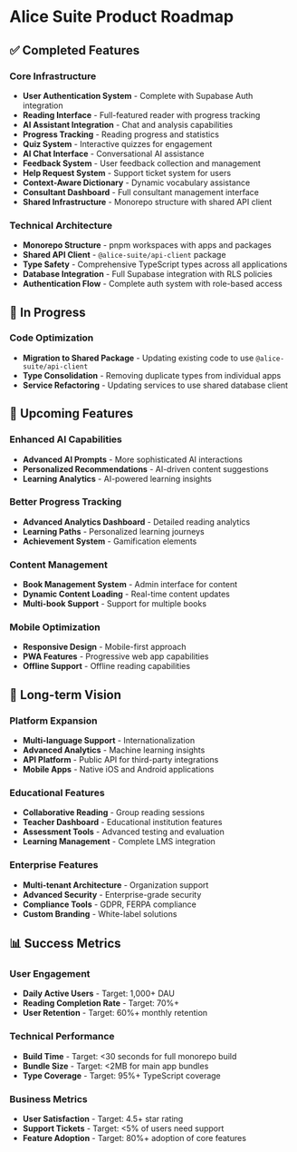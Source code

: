 # Alice Suite Product Roadmap

## ✅ **Completed Features**

### Core Infrastructure
- **User Authentication System** - Complete with Supabase Auth integration
- **Reading Interface** - Full-featured reader with progress tracking
- **AI Assistant Integration** - Chat and analysis capabilities
- **Progress Tracking** - Reading progress and statistics
- **Quiz System** - Interactive quizzes for engagement
- **AI Chat Interface** - Conversational AI assistance
- **Feedback System** - User feedback collection and management
- **Help Request System** - Support ticket system for users
- **Context-Aware Dictionary** - Dynamic vocabulary assistance
- **Consultant Dashboard** - Full consultant management interface
- **Shared Infrastructure** - Monorepo structure with shared API client

### Technical Architecture
- **Monorepo Structure** - pnpm workspaces with apps and packages
- **Shared API Client** - `@alice-suite/api-client` package
- **Type Safety** - Comprehensive TypeScript types across all applications
- **Database Integration** - Full Supabase integration with RLS policies
- **Authentication Flow** - Complete auth system with role-based access

## 🔄 **In Progress**

### Code Optimization
- **Migration to Shared Package** - Updating existing code to use `@alice-suite/api-client`
- **Type Consolidation** - Removing duplicate types from individual apps
- **Service Refactoring** - Updating services to use shared database client

## 🚀 **Upcoming Features**

### Enhanced AI Capabilities
- **Advanced AI Prompts** - More sophisticated AI interactions
- **Personalized Recommendations** - AI-driven content suggestions
- **Learning Analytics** - AI-powered learning insights

### Better Progress Tracking
- **Advanced Analytics Dashboard** - Detailed reading analytics
- **Learning Paths** - Personalized learning journeys
- **Achievement System** - Gamification elements

### Content Management
- **Book Management System** - Admin interface for content
- **Dynamic Content Loading** - Real-time content updates
- **Multi-book Support** - Support for multiple books

### Mobile Optimization
- **Responsive Design** - Mobile-first approach
- **PWA Features** - Progressive web app capabilities
- **Offline Support** - Offline reading capabilities

## 🎯 **Long-term Vision**

### Platform Expansion
- **Multi-language Support** - Internationalization
- **Advanced Analytics** - Machine learning insights
- **API Platform** - Public API for third-party integrations
- **Mobile Apps** - Native iOS and Android applications

### Educational Features
- **Collaborative Reading** - Group reading sessions
- **Teacher Dashboard** - Educational institution features
- **Assessment Tools** - Advanced testing and evaluation
- **Learning Management** - Complete LMS integration

### Enterprise Features
- **Multi-tenant Architecture** - Organization support
- **Advanced Security** - Enterprise-grade security
- **Compliance Tools** - GDPR, FERPA compliance
- **Custom Branding** - White-label solutions

## 📊 **Success Metrics**

### User Engagement
- **Daily Active Users** - Target: 1,000+ DAU
- **Reading Completion Rate** - Target: 70%+
- **User Retention** - Target: 60%+ monthly retention

### Technical Performance
- **Build Time** - Target: <30 seconds for full monorepo build
- **Bundle Size** - Target: <2MB for main app bundles
- **Type Coverage** - Target: 95%+ TypeScript coverage

### Business Metrics
- **User Satisfaction** - Target: 4.5+ star rating
- **Support Tickets** - Target: <5% of users need support
- **Feature Adoption** - Target: 80%+ adoption of core features 